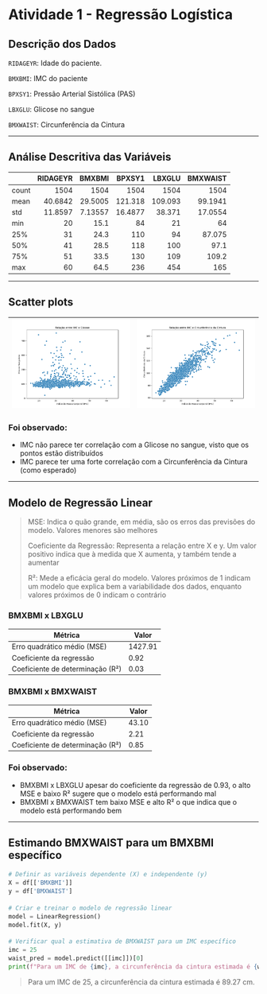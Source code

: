 # Atividade 1 - Regressão Logística

## Descrição dos Dados
`RIDAGEYR`: Idade do paciente.

`BMXBMI`: IMC do paciente

`BPXSY1`: Pressão Arterial Sistólica (PAS)

`LBXGLU`: Glicose no sangue

`BMXWAIST`: Circunferência da Cintura

---


## Análise Descritiva das Variáveis

|       |   RIDAGEYR |     BMXBMI |    BPXSY1 |   LBXGLU |   BMXWAIST |
|:------|-----------:|-----------:|----------:|---------:|-----------:|
| count |  1504      | 1504       | 1504      | 1504     |  1504      |
| mean  |    40.6842 |   29.5005  |  121.318  |  109.093 |    99.1941 |
| std   |    11.8597 |    7.13557 |   16.4877 |   38.371 |    17.0554 |
| min   |    20      |   15.1     |   84      |   21     |    64      |
| 25%   |    31      |   24.3     |  110      |   94     |    87.075  |
| 50%   |    41      |   28.5     |  118      |  100     |    97.1    |
| 75%   |    51      |   33.5     |  130      |  109     |   109.2    |
| max   |    60      |   64.5     |  236      |  454     |   165      |

---


## Scatter plots

| ![imc_glu](images/scatterplot_BMI_GLU.png) | ![imc_waist](images/scatterplot_BMI_WAIST.png) |
| --- | --- |

### Foi observado:

* IMC não parece ter correlação com a Glicose no sangue, visto que os pontos estão distribuídos
* IMC parece ter uma forte correlação com a Circunferência da Cintura (como esperado)

---


## Modelo de Regressão Linear

> MSE: Indica o quão grande, em média, são os erros das previsões do modelo. Valores menores são melhores
>
> Coeficiente da Regressão: Representa a relação entre X e y. Um valor positivo indica que à medida que X aumenta, y também tende a aumentar
>
> R²: Mede a eficácia geral do modelo. Valores próximos de 1 indicam um modelo que explica bem a variabilidade dos dados, enquanto valores próximos de 0 indicam o contrário

### BMXBMI x LBXGLU
| Métrica                        | Valor   |
|-------------------------------|---------|
| Erro quadrático médio (MSE)   | 1427.91  |
| Coeficiente da regressão      | 0.92 |
| Coeficiente de determinação (R²) | 0.03  |
    
### BMXBMI x BMXWAIST
| Métrica                        | Valor   |
|-------------------------------|---------|
| Erro quadrático médio (MSE)   | 43.10  |
| Coeficiente da regressão      | 2.21 |
| Coeficiente de determinação (R²) | 0.85  |

### Foi observado:

* BMXBMI x LBXGLU apesar do coeficiente da regressão de 0.93, o alto MSE e baixo R² sugere que o modelo está performando mal
* BMXBMI x BMXWAIST tem baixo MSE e alto R² o que indica que o modelo está performando bem

---

## Estimando BMXWAIST para um BMXBMI específico

```python
# Definir as variáveis dependente (X) e independente (y)
X = df[['BMXBMI']]
y = df['BMXWAIST']

# Criar e treinar o modelo de regressão linear
model = LinearRegression()
model.fit(X, y)

# Verificar qual a estimativa de BMXWAIST para um IMC específico
imc = 25
waist_pred = model.predict([[imc]])[0]
print(f"Para um IMC de {imc}, a circunferência da cintura estimada é {waist_pred:.2f} cm.")
```

> Para um IMC de 25, a circunferência da cintura estimada é 89.27 cm.